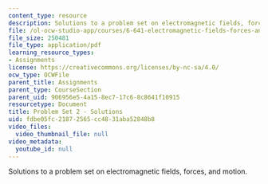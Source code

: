 ```yaml
---
content_type: resource
description: Solutions to a problem set on electromagnetic fields, forces, and motion.
file: /ol-ocw-studio-app/courses/6-641-electromagnetic-fields-forces-and-motion-spring-2005/fdbe05fc21872565cc4831aba52848b8_05_ps02_sol.pdf
file_size: 250481
file_type: application/pdf
learning_resource_types:
- Assignments
license: https://creativecommons.org/licenses/by-nc-sa/4.0/
ocw_type: OCWFile
parent_title: Assignments
parent_type: CourseSection
parent_uid: 906956e5-4a15-8ec7-17c6-8c8641f10915
resourcetype: Document
title: Problem Set 2 - Solutions
uid: fdbe05fc-2187-2565-cc48-31aba52848b8
video_files:
  video_thumbnail_file: null
video_metadata:
  youtube_id: null
---
```

Solutions to a problem set on electromagnetic fields, forces, and motion.